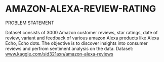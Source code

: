 # AMAZON-ALEXA-REVIEW-RATING

PROBLEM STATEMENT

Dataset consists of 3000 Amazon customer reviews, star ratings, date of review, variant and feedback of various amazon Alexa products like Alexa Echo, Echo dots.
The objective is to discover insights into consumer reviews and perfrom sentiment analysis on the data.
Dataset: www.kaggle.com/sid321axn/amazon-alexa-reviews
